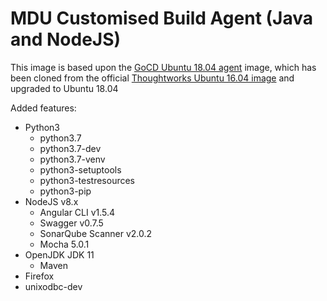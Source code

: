 MDU Customised Build Agent (Java and NodeJS)
===

This image is based upon the [GoCD Ubuntu 18.04 agent](https://hub.docker.com/r/nhsmdu/docker-gocd-agent-ubuntu-18.04/)
image, which has been cloned from the official [Thoughtworks Ubuntu 16.04 image](https://github.com/gocd/docker-gocd-agent-ubuntu-16.04)
and upgraded to Ubuntu 18.04

Added features:
* Python3
  * python3.7
  * python3.7-dev
  * python3.7-venv
  * python3-setuptools
  * python3-testresources
  * python3-pip
* NodeJS v8.x
  * Angular CLI v1.5.4
  * Swagger v0.7.5
  * SonarQube Scanner v2.0.2
  * Mocha 5.0.1
* OpenJDK JDK 11
  * Maven
* Firefox
* unixodbc-dev
